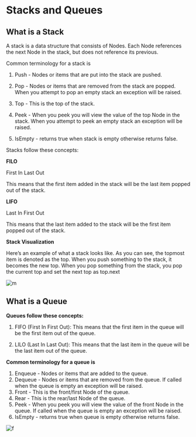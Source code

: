 # Stacks and Queues

## What is a Stack


A stack is a data structure that consists of Nodes. Each Node references the next Node in the stack, but does not reference its previous.


Common terminology for a stack is

1. Push - Nodes or items that are put into the stack are pushed.

2. Pop - Nodes or items that are removed from the stack are popped. When you attempt to pop an empty stack an exception will be raised.

3. Top - This is the top of the stack.

4. Peek - When you peek you will view the value of the top Node in the stack. When you attempt to peek an empty stack an exception will be raised.

5. IsEmpty - returns true when stack is empty otherwise returns false.


Stacks follow these concepts:

**FILO**

First In Last Out

This means that the first item added in the stack will be the last item popped out of the stack.

**LIFO**

Last In First Out

This means that the last item added to the stack will be the first item popped out of the stack.



**Stack Visualization**


Here’s an example of what a stack looks like. As you can see, the topmost item is denoted as the top. When you push something to the stack, it becomes the new top. When you pop something from the stack, you pop the current top and set the next top as top.next


![m](https://codefellows.github.io/common_curriculum/data_structures_and_algorithms/Code_401/class-10/resources/images/stack1.PNG)



## What is a Queue

**Queues follow these concepts:**

1. FIFO (First In First Out): This means that the first item in the queue will be the first item out of the queue. 


2. LILO (Last In Last Out): This means that the last item in the queue will be the last item out of the queue.


**Common terminology for a queue is**



1. Enqueue - Nodes or items that are added to the queue.
2. Dequeue - Nodes or items that are removed from the queue. If called when the queue is empty an exception will be raised.
3. Front - This is the front/first Node of the queue.
4. Rear - This is the rear/last Node of the queue.
5. Peek - When you peek you will view the value of the front Node in the queue. If called when the queue is empty an exception will be raised.
6. IsEmpty - returns true when queue is empty otherwise returns false.





![f](https://camo.githubusercontent.com/188c6d9e005aa95ad055a4f8a40b1d63e2084370f2b5588429d79064d289463d/68747470733a2f2f636f646566656c6c6f77732e6769746875622e696f2f636f6d6d6f6e5f637572726963756c756d2f646174615f737472756374757265735f616e645f616c676f726974686d732f436f64655f3430312f636c6173732d31302f7265736f75726365732f696d616765732f51756575652e504e47)